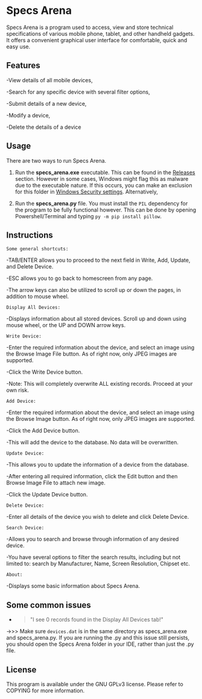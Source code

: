 # __Specs Arena__

Specs Arena is a program used to access, view and store technical specifications of various mobile phone, tablet, and other handheld gadgets. It offers a convenient graphical user interface for comfortable, quick and easy use.

## __Features__

-View details of all mobile devices,

-Search for any specific device with several filter options,

-Submit details of a new device,

-Modify a device,

-Delete the details of a device

## __Usage__

There are two ways to run Specs Arena.
1) Run the **specs_arena.exe** executable. This can be found in the [Releases](https://github.com/Zynade/specs-arena/releases) section. However in some cases, Windows might flag this as malware due to the executable nature. If this occurs, you can make an exclusion for this folder in [Windows Security settings](https://support.microsoft.com/en-us/help/4028485/windows-10-add-an-exclusion-to-windows-security). Alternatively,
    
2) Run the **specs_arena.py** file. You must install the ```PIL``` dependency for the program to be fully functional however. This can be done by opening Powershell/Terminal and typing ```py -m pip install pillow```.



## __Instructions__

    Some general shortcuts:

-TAB/ENTER allows you to proceed to the next field in Write, Add, Update, and Delete Device.

-ESC allows you to go back to homescreen from any page.

-The arrow keys can also be utilized to scroll up or down the pages, in addition to mouse wheel.

        
    Display All Devices:
-Displays information about all stored devices. Scroll up and down using mouse wheel, or the UP and DOWN arrow keys.


    Write Device:	
-Enter the required information about the device, and select an image using the Browse Image File button. As of right now, only JPEG images are supported.

-Click the Write Device button.

-Note: This will completely overwrite ALL existing records. Proceed at your own risk.


    Add Device:
-Enter the required information about the device, and select an image using the Browse Image button. As of right now, only JPEG images are supported.

-Click the Add Device button.

-This will add the device to the database. No data will be overwritten.


    Update Device:
-This allows you to update the information of a device from the database.

-After entering all required information, click the Edit button and then Browse Image File to attach new image.

-Click the Update Device button.


    Delete Device:
-Enter all details of the device you wish to delete and click Delete Device.


    Search Device:
-Allows you to search and browse through information of any desired device.

-You have several options to filter the search results, including but not limited to: search by Manufacturer, Name, Screen Resolution, Chipset etc.
        

    About:
-Displays some basic information about Specs Arena.



## __Some common issues__

- > "I see 0 records found in the Display All Devices tab!" 
 
->>> Make sure `devices.dat` is in the same directory as specs_arena.exe and specs_arena.py. If you are running the .py and this issue still persists, you should open the Specs Arena folder in your IDE, rather than just the .py file.

## License

This program is available under the GNU GPLv3 license.
Please refer to COPYING for more information.
